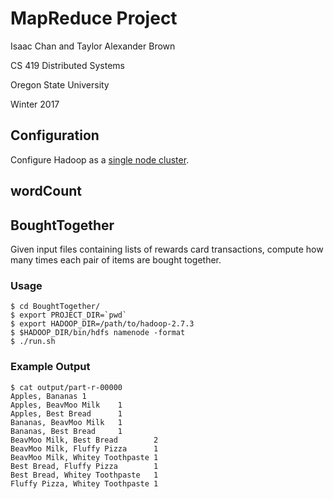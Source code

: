 # MapReduce Project

Isaac Chan and Taylor Alexander Brown

CS 419 Distributed Systems

Oregon State University

Winter 2017

## Configuration

Configure Hadoop as a [single node cluster](http://hadoop.apache.org/docs/current/hadoop-project-dist/hadoop-common/SingleCluster.html).

## wordCount

## BoughtTogether

Given input files containing lists of rewards card transactions, compute how many times each pair of items are bought together.

### Usage

    $ cd BoughtTogether/
    $ export PROJECT_DIR=`pwd`
    $ export HADOOP_DIR=/path/to/hadoop-2.7.3
    $ $HADOOP_DIR/bin/hdfs namenode -format
    $ ./run.sh

### Example Output

    $ cat output/part-r-00000
    Apples, Bananas 1
    Apples, BeavMoo Milk    1
    Apples, Best Bread      1
    Bananas, BeavMoo Milk   1
    Bananas, Best Bread     1
    BeavMoo Milk, Best Bread        2
    BeavMoo Milk, Fluffy Pizza      1
    BeavMoo Milk, Whitey Toothpaste 1
    Best Bread, Fluffy Pizza        1
    Best Bread, Whitey Toothpaste   1
    Fluffy Pizza, Whitey Toothpaste 1
